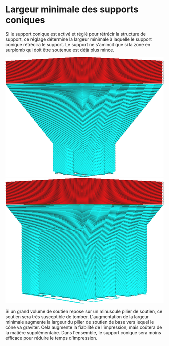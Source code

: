 Largeur minimale des supports coniques
====
Si le support conique est activé et réglé pour rétrécir la structure de support, ce réglage détermine la largeur minimale à laquelle le support conique rétrécira le support. Le support ne s'amincit que si la zone en surplomb qui doit être soutenue est déjà plus mince.

![Une largeur minimale de 5 mm](../../../articles/images/support_conical_enabled.png)
![Une largeur minimale de 20mm](../../../articles/images/support_conical_min_width_20.png)

Si un grand volume de soutien repose sur un minuscule pilier de soutien, ce soutien sera très susceptible de tomber. L'augmentation de la largeur minimale augmente la largeur du pilier de soutien de base vers lequel le cône va graviter. Cela augmente la fiabilité de l'impression, mais coûtera de la matière supplémentaire. Dans l'ensemble, le support conique sera moins efficace pour réduire le temps d'impression.
